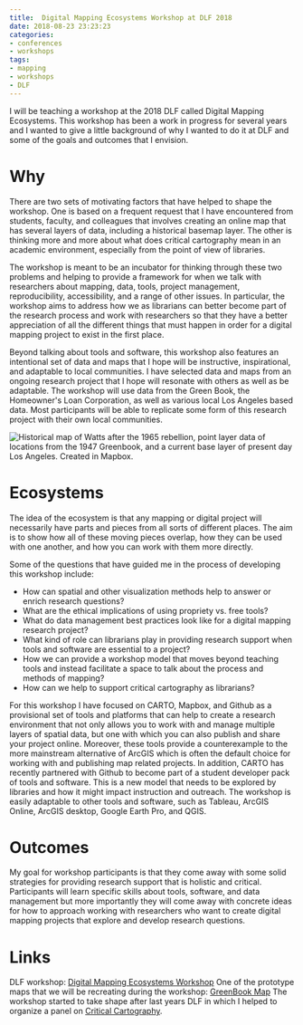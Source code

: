 ```yaml
---
title:  Digital Mapping Ecosystems Workshop at DLF 2018 
date: 2018-08-23 23:23:23
categories: 
- conferences
- workshops
tags:
- mapping
- workshops
- DLF
---
```


I will be teaching a workshop at the 2018 DLF called Digital Mapping Ecosystems. This workshop has been a work in progress for several years and I wanted to give a little background of why I wanted to do it at DLF and some of the goals and outcomes that I envision.

# Why
There are two sets of motivating factors that have helped to shape the workshop. One is based on a frequent request that I have encountered from students, faculty, and colleagues that involves creating an online map that has several layers of data, including a historical basemap layer. The other is thinking more and more about what does critical cartography mean in an academic environment, especially from the point of view of libraries.
 
The workshop is meant to be an incubator for thinking through these two problems and helping to provide a framework for when we talk with researchers about mapping, data, tools, project management, reproducibility, accessibility, and a range of other issues. In particular, the workshop aims to address how we as librarians can better become part of the research process and work with researchers so that they have a better appreciation of all the different things that must happen in order for a digital mapping project to exist in the first place.

Beyond talking about tools and software, this workshop also features an intentional set of data and maps that I hope will be instructive, inspirational, and adaptable to local communities. I have selected data and maps from an ongoing research project that I hope will resonate with others as well as be adaptable. The workshop will use data from the Green Book, the Homeowner's Loan Corporation, as well as various local Los Angeles based data. Most participants will be able to replicate some form of this research project with their own local communities. 

![Historical map of Watts after the 1965 rebellion, point layer data of locations from the 1947 Greenbook, and a current base layer of present day Los Angeles. Created in Mapbox.](/hi/assets/images/layermapexample.jpeg "Historical map of Watts after the 1965 rebellion, point layer data of locations from the 1947 Greenbook, and a current base layer of present day Los Angeles. Created in Mapbox.")

# Ecosystems
The idea of the ecosystem is that any mapping or digital project will necessarily have parts and pieces from all sorts of different places. The aim is to show how all of these moving pieces overlap, how they can be used with one another, and how you can work with them more directly. 

Some of the questions that have guided me in the process of developing this workshop include:
* How can spatial and other visualization methods help to answer or enrich research questions?
* What are the ethical implications of using propriety vs. free tools? 
* What do data management best practices look like for a digital mapping research project?
* What kind of role can librarians play in providing research support when tools and software are essential to a project?
* How we can provide a workshop model that moves beyond teaching tools and instead facilitate a space to talk about the process and methods of mapping?
* How can we help to support critical cartography as librarians?
 
For this workshop I have focused on CARTO, Mapbox, and Github as a provisional set of tools and platforms that can help to create a research environment that not only allows you to work with and manage multiple layers of spatial data, but one with which you can also publish and share your project online. Moreover, these tools provide a counterexample to the more mainstream alternative of ArcGIS which is often the default choice for working with and publishing map related projects. In addition, CARTO has recently partnered with Github to become part of a student developer pack of tools and software. This is a new model that needs to be explored by libraries and how it might impact instruction and outreach. The workshop is easily adaptable to other tools and software, such as Tableau, ArcGIS Online, ArcGIS desktop, Google Earth Pro, and QGIS. 

# Outcomes

My goal for workshop participants is that they come away with some solid strategies for providing research support that is holistic and critical. Participants will learn specific skills about tools, software, and data management but more importantly they will come away with concrete ideas for how to approach working with researchers who want to create digital mapping projects that explore and develop research questions. 

# Links
DLF workshop: [Digital Mapping Ecosystems Workshop](https://dlfforum2018.sched.com/event/FVCM)
One of the prototype maps that we will be recreating during the workshop: [GreenBook Map](https://cartorutkowski.carto.com/builder/5bbac628-f4c2-4a56-9574-ba0f6ef2430d/embed)
The workshop started to take shape after last years DLF in which I helped to organize a panel on [Critical Cartography](https://dlfforum2017.sched.com/event/Bzsk/t3b-critical-cartography-across-the-digital-library). 

